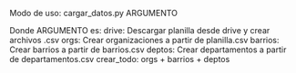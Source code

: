 Modo de uso: cargar_datos.py ARGUMENTO

Donde ARGUMENTO es:
drive:           Descargar planilla desde drive y crear archivos .csv
orgs:            Crear organizaciones a partir de planilla.csv
barrios:         Crear barrios a partir de barrios.csv
deptos:          Crear departamentos a partir de departamentos.csv
crear_todo:      orgs + barrios + deptos
